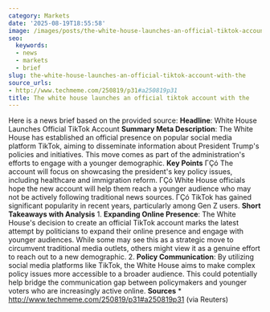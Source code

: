 ```yaml
---
category: Markets
date: '2025-08-19T18:55:58'
image: /images/posts/the-white-house-launches-an-official-tiktok-account-with-the.jpg
seo:
  keywords:
  - news
  - markets
  - brief
slug: the-white-house-launches-an-official-tiktok-account-with-the
source_urls:
- http://www.techmeme.com/250819/p31#a250819p31
title: The white house launches an official tiktok account with the
---
```


Here is a news brief based on the provided source:  **Headline**: White House Launches Official TikTok Account  **Summary Meta Description**: The White House has established an official presence on popular social media platform TikTok, aiming to disseminate information about President Trump's policies and initiatives. This move comes as part of the administration's efforts to engage with a younger demographic.  **Key Points**  ΓÇó The account will focus on showcasing the president's key policy issues, including healthcare and immigration reform. ΓÇó White House officials hope the new account will help them reach a younger audience who may not be actively following traditional news sources. ΓÇó TikTok has gained significant popularity in recent years, particularly among Gen Z users.  **Short Takeaways with Analysis**  1. **Expanding Online Presence**: The White House's decision to create an official TikTok account marks the latest attempt by politicians to expand their online presence and engage with younger audiences. While some may see this as a strategic move to circumvent traditional media outlets, others might view it as a genuine effort to reach out to a new demographic. 2. **Policy Communication**: By utilizing social media platforms like TikTok, the White House aims to make complex policy issues more accessible to a broader audience. This could potentially help bridge the communication gap between policymakers and younger voters who are increasingly active online.  **Sources**  * http://www.techmeme.com/250819/p31#a250819p31 (via Reuters)